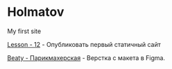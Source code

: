 # Holmatov
My first site

[Lesson - 12](https://holmatovsh.github.io/lesson/Bootstrap.html) - Опубликовать первый статичный сайт 

[Beaty - Парикмахерская](https://holmatovsh.github.io/Beaty/) - Верстка с макета в Figma.
